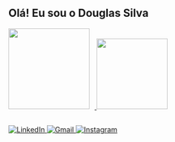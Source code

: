 ## Olá! Eu sou o Douglas Silva

<div>
    <a href="https://github.com/dougllassillva27">
        <img height="160em" src="https://github-readme-stats.vercel.app/api?username=dougllassillva27&show_icons=true&theme=dark" style="display: inline-block; margin-right: 10px;">
    </a>
    <a href="https://github.com/dougllassillva27">
        <img height="140em" src="https://github-readme-stats.vercel.app/api/top-langs/?username=dougllassillva27&theme=dark" style="display: inline-block;">
    </a>
</div>

        
##

<div>
    <a href="https://www.linkedin.com/in/douglas-silva-27/" target="_blank">
        <img src="https://img.shields.io/badge/LinkedIn-0077B5?style=for-the-badge&logo=linkedin&logoColor=white" alt="LinkedIn" target="_blank" />
    </a>
    <a href="mailto:dougllassillva27@gmail.com" target="_blank">
        <img src="https://img.shields.io/badge/Gmail-D14836?style=for-the-badge&logo=gmail&logoColor=white" alt="Gmail" target="_blank" />
    </a>
        <a href="https://www.instagram.com/dougllassillva27" target="_blank">
        <img src="https://img.shields.io/badge/Instagram-E4405F?style=for-the-badge&logo=instagram&logoColor=white" alt="Instagram" target="_blank" />
    </a>
</div>


<!--
**dougllassillva27/dougllassillva27** is a ✨ _special_ ✨ repository because its `README.md` (this file) appears on your GitHub profile.

Here are some ideas to get you started:

- 🔭 I’m currently working on ...
- 🌱 I’m currently learning ...
- 👯 I’m looking to collaborate on ...
- 🤔 I’m looking for help with ...
- 💬 Ask me about ...
- 📫 How to reach me: ...
- 😄 Pronouns: ...
- ⚡ Fun fact: ...
-->

